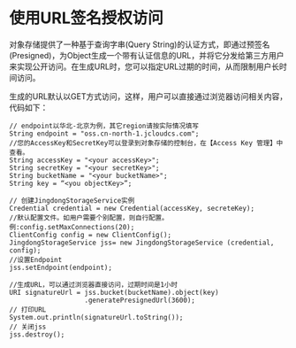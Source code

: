 # 使用URL签名授权访问

对象存储提供了一种基于查询字串(Query String)的认证方式，即通过预签名(Presigned)，为Object生成一个带有认证信息的URL，并将它分发给第三方用户来实现公开访问。在生成URL时，您可以指定URL过期的时间，从而限制用户长时间访问。

生成的URL默认以GET方式访问，这样，用户可以直接通过浏览器访问相关内容，代码如下：
```
// endpoint以华北-北京为例，其它region请按实际情况填写  
String endpoint = "oss.cn-north-1.jcloudcs.com";  
//您的AccessKey和SecretKey可以登录到对象存储的控制台，在【Access Key 管理】中查看。  
String accessKey = "<your accessKey>";  
String secretKey = "<your secretKey>";  
String bucketName = "<your bucketName>";  
String key = “<you objectKey>”;  
       
// 创建JingdongStorageService实例  
Credential credential = new Credential(accessKey, secreteKey);  
//默认配置文件。如用户需要个别配置，则自行配置。例:config.setMaxConnections(20);  
ClientConfig config = new ClientConfig();  
JingdongStorageService jss= new JingdongStorageService (credential, config);  
//设置Endpoint  
jss.setEndpoint(endpoint);  
      
//生成URL，可以通过浏览器直接访问，过期时间是1小时  
URI signatureUrl = jss.bucket(bucketName).object(key)
                   .generatePresignedUrl(3600);  
// 打印URL  
System.out.println(signatureUrl.toString());  
// 关闭jss  
jss.destroy();
```
